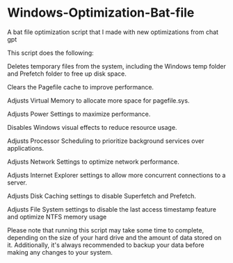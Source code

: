 # Windows-Optimization-Bat-file
A bat file optimization script that I made with new optimizations from chat gpt

This script does the following:

Deletes temporary files from the system, including the Windows temp folder and Prefetch folder to free up disk space.

Clears the Pagefile cache to improve performance.

Adjusts Virtual Memory to allocate more space for pagefile.sys.

Adjusts Power Settings to maximize performance.

Disables Windows visual effects to reduce resource usage.

Adjusts Processor Scheduling to prioritize background services over applications.

Adjusts Network Settings to optimize network performance.

Adjusts Internet Explorer settings to allow more concurrent connections to a server.

Adjusts Disk Caching settings to disable Superfetch and Prefetch.

Adjusts File System settings to disable the last access timestamp feature and optimize NTFS memory usage

Please note that running this script may take some time to complete, depending on the size of your hard drive and the amount of data stored on it. Additionally, it's always recommended to backup your data before making any changes to your system.
